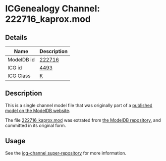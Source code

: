 # ICGenealogy Channel: 222716\_kaprox.mod

## Details

Name | Description
---- | -----------
ModelDB id | [222716](http://senselab.med.yale.edu/ModelDB/ShowModel.cshtml?model=222716)
ICG id | [4493](http://icg.neurotheory.ox.ac.uk/channels/1/4493)
ICG Class | [K](http://icg.neurotheory.ox.ac.uk/channels/1)

## Description

This is a single channel model file that was originally part of a [published model on the ModelDB website](http://senselab.med.yale.edu/mModelDB/ShowModel.cshtml?model=222716).

The file [222716\_kaprox.mod](222716_kaprox.mod) was extrated from [the ModelDB repository](http://senselab.med.yale.edu/ModelDB/ShowModel.cshtml?model=222716), and committed in its original form.

## Usage

See the [icg-channel super-repository](https://github.com/icgenealogy/icg-channels) for more information.